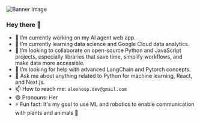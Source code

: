 ![Banner Image](https://github.com/alexhosp/alexhosp/banner-image.png)

### Hey there 🤙

- 🔭 I’m currently working on my AI agent web app.
- 🌱 I’m currently learning data science and Google Cloud data analytics.
- 👭 I’m looking to collaborate on open-source Python and JavaScript projects, especially libraries that save time, simplify workflows, and make data more accessible.
- 🤔 I’m looking for help with advanced LangChain and Pytorch concepts.
- 💬 Ask me about anything related to Python for machine learning, React, and Next.js.
- 📫 How to reach me: `alexhosp.dev@gmail.com`
- 😄 Pronouns: Her
- ⚡ Fun fact: It's my goal to use ML and robotics to enable communication with plants and animals 🌱

